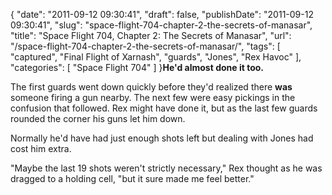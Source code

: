 {
    "date": "2011-09-12 09:30:41",
    "draft": false,
    "publishDate": "2011-09-12 09:30:41",
    "slug": "space-flight-704-chapter-2-the-secrets-of-manasar",
    "title": "Space Flight 704, Chapter 2: The Secrets of Manasar",
    "url": "\/space-flight-704-chapter-2-the-secrets-of-manasar\/",
    "tags": [
        "captured",
        "Final Flight of Xarnash",
        "guards",
        "Jones",
        "Rex Havoc"
    ],
    "categories": [
        "Space Flight 704"
    ]
}**He'd almost done it too.**

The first guards went down quickly before they'd realized there **was**
someone firing a gun nearby. The next few were easy pickings in the
confusion that followed. Rex might have done it, but as the last few
guards rounded the corner his guns let him down.

Normally he'd have had just enough shots left but dealing with Jones had
cost him extra.

"Maybe the last 19 shots weren't strictly necessary," Rex thought as he
was dragged to a holding cell, "but it sure made me feel better."